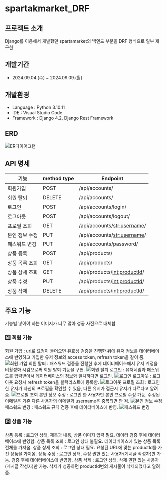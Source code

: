 # spartakmarket_DRF

## 프로젝트 소개
Django를 이용해서 개발했던 spartamarket의 백엔드 부분을 DRF 형식으로 일부 재구현

##  개발기간
- 2024.09.04.(수) ~ 2024.09.09.(월)

## 개발환경
- Language : Python 3.10.11
- IDE : Visual Studio Code
- Framework : Django 4.2, Django Rest Framework

## ERD
![ER다이어그램](https://github.com/rabongee/spartamarket_DRF/blob/dev/DRF_ER%EB%8B%A4%EC%9D%B4%EC%96%B4%EA%B7%B8%EB%9E%A8.drawio.png)

## API 명세
|기능|method type|Endpoint|
|---|---|------|
|회원가입|POST|/api/accounts/|
|회원 탈퇴|DELETE|/api/accounts/|
|로그인|POST|/api/accounts/login/|
|로그아웃|POST|/api/accounts/logout/|
|프로필 조회|GET|/api/accounts/<str:username>/|
|본인 정보 수정|PUT|/api/accounts/<str:username>/|
|패스워드 변경|PUT|/api/accounts/password/|
|상품 등록|POST|/api/products/|
|상품 목록 조회|GET|/api/products/|
|상품 상세 조회|GET|/api/products/<int:productId>/|
|상품 수정|PUT|/api/products/<int:productId>/|
|상품 삭제|DELETE|/api/products/<int:productId>/|

## 주요 기능
기능별 넣어야 하는 이미지가 너무 많아 성공 사진으로 대체함
### 1️⃣ 회원 기능
회원 가입 : url로 요청이 들어오면 유효성 검증을 진행한 뒤에 유저 정보를 데이터베이스에 반영하고 가입한 유저 정보와 access token, refresh token을 같이 줌.
![회원 가입](https://github.com/rabongee/spartamarket_DRF/blob/dev/DRF_project_image/%ED%9A%8C%EC%9B%90%EA%B0%80%EC%9E%85%20%EC%84%B1%EA%B3%B5.png)
회원 탈퇴 : 패스워드 검증을 진행한 후에 데이터베이스에서 유저 계정을 비활성화 시킴으로써 회원 탈퇴 기능을 구현.
![회원 탈퇴](https://github.com/rabongee/spartamarket_DRF/blob/dev/DRF_project_image/%ED%9A%8C%EC%9B%90%20%ED%83%88%ED%87%B4%20%EC%84%B1%EA%B3%B5.png)
로그인 : 유저네임과 패스워드를 입력받아서 데이터베이스의 정보와 일치하다면 로그인.
![로그인](https://github.com/rabongee/spartamarket_DRF/blob/dev/DRF_project_image/%EB%A1%9C%EA%B7%B8%EC%9D%B8%20%EC%84%B1%EA%B3%B5.png)
로그아웃 : 로그아웃 요청시 refresh token을 블랙리스트에 등록함.
![로그아웃](https://github.com/rabongee/spartamarket_DRF/blob/dev/DRF_project_image/%EB%A1%9C%EA%B7%B8%EC%95%84%EC%9B%83%20%EC%84%B1%EA%B3%B5.png)
프로필 조회 : 로그인한 유저가 자신의 프로필을 확인할 수 있음, 다른 유저가 접근시 유저가 다르다고 알려줌.
![프로필 조회](https://github.com/rabongee/spartamarket_DRF/blob/dev/DRF_project_image/%ED%94%84%EB%A1%9C%ED%95%84%20%EC%A1%B0%ED%9A%8C%20%EC%84%B1%EA%B3%B5.png)
본인 정보 수정 : 로그인 한 사용자만 본인 프로필 수정 가능. 수정된 이메일은 기존 다른 사용자의 이메일과 username은 중복되면 안 됨.
![본인 정보 수정](https://github.com/rabongee/spartamarket_DRF/blob/dev/DRF_project_image/%EB%B3%B8%EC%9D%B8%20%EC%A0%95%EB%B3%B4%20%EC%88%98%EC%A0%95%20%EC%84%B1%EA%B3%B5.png)
패스워드 변경 : 패스워드 규칙 검증 후에 데이터베이스에 반영.
![패스워드 변경](https://github.com/rabongee/spartamarket_DRF/blob/dev/DRF_project_image/%ED%8C%A8%EC%8A%A4%EC%9B%8C%EB%93%9C%20%EB%B3%80%EA%B2%BD%20%EC%84%B1%EA%B3%B5.png)

### 2️⃣ 상품 기능
상품 등록 : 로그인 상태, 제목과 내용, 상품 이미지 입력 필요. 데이터 검증 후에 데이터베이스에 반영함.
상품 목록 조회 : 로그인 상태 불필요. 데이터베이스에 있는 상품 목록 전체를 가져옴.
상품 상세 조회 : 로그인 상태 필요. 요청된 URL에 맞는 productId를 가진 상품을 가져옴.
상품 수정 : 로그인 상태, 수정 권한 있는 사용자(게시글 작성자)만 가능. 검증 후에 데이터베이스에 반영함.
상품 삭제 : 로그인 상태, 삭제 권한 있는 사용자(게시글 작성자)만 가능. 삭제가 성공하면 productId번의 게시물이 삭제되었다고 알려줌.

